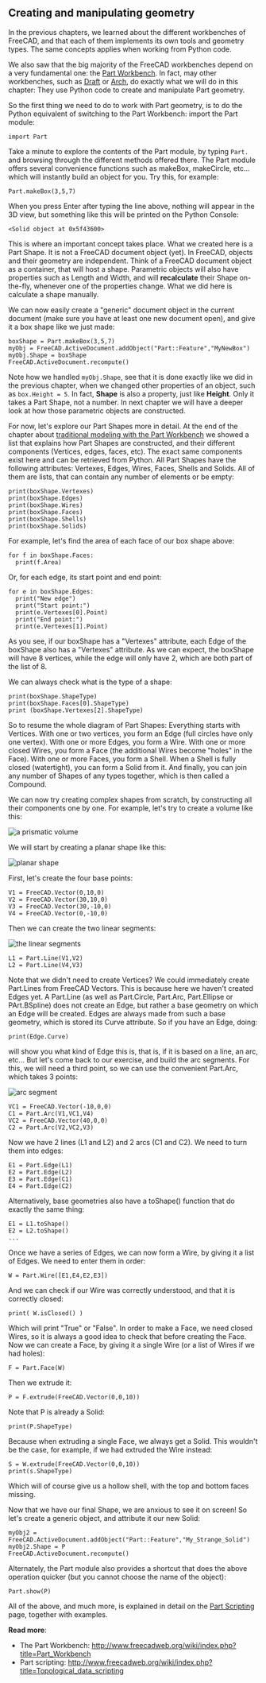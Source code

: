 ## Creating and manipulating geometry

In the previous chapters, we learned about the different workbenches of FreeCAD, and that each of them implements its own tools and geometry types. The same concepts applies when working from Python code.

We also saw that the big majority of the FreeCAD workbenches depend on a very fundamental one: the [Part Workbench](http://www.freecadweb.org/wiki/index.php?title=Part_Workbench). In fact, may other workbenches, such as [Draft](http://www.freecadweb.org/wiki/index.php?title=Draft_Module) or [Arch](http://www.freecadweb.org/wiki/index.php?title=Arch_Module), do exactly what we will do in this chapter: They use Python code to create and manipulate Part geometry.

So the first thing we need to do to work with Part geometry, is to do the Python equivalent of switching to the Part Workbench: import the Part module:

`import Part`

Take a minute to explore the contents of the Part module, by typing `Part.` and browsing through the different methods offered there. The Part module offers several convenience functions such as makeBox, makeCircle, etc... which will instantly build an object for you. Try this, for example:

`Part.makeBox(3,5,7)`

When you press Enter after typing the line above, nothing will appear in the 3D view, but something like this will be printed on the Python Console:

`<Solid object at 0x5f43600>`

This is where an important concept takes place. What we created here is a Part Shape. It is not a FreeCAD document object (yet). In FreeCAD, objects and their geometry are independent. Think of a FreeCAD document object as a container, that will host a shape. Parametric objects will also have properties such as Length and Width, and will **recalculate** their Shape on-the-fly, whenever one of the properties change. What we did here is calculate a shape manually.

We can now easily create a "generic" document object in the current document (make sure you have at least one new document open), and give it a box shape like we just made:

```
boxShape = Part.makeBox(3,5,7)
myObj = FreeCAD.ActiveDocument.addObject("Part::Feature","MyNewBox")
myObj.Shape = boxShape
FreeCAD.ActiveDocument.recompute()
```

Note how we handled `myObj.Shape`, see that it is done exactly like we did in the previous chapter, when we changed other properties of an object, such as `box.Height = 5`. In fact, **Shape** is also a property, just like **Height**. Only it takes a Part Shape, not a number. In next chapter we will have a deeper look at how those parametric objects are constructed.

For now, let's explore our Part Shapes more in detail. At the end of the chapter about [traditional modeling with the Part Workbench](../working_with_freecad/traditional_modeling_the_csg_way.md) we showed a list that explains how Part Shapes are constructed, and their different components (Vertices, edges, faces, etc). The exact same components exist here and can be retrieved from Python. All Part Shapes have the following attributes: Vertexes, Edges, Wires, Faces, Shells and Solids. All of them are lists, that can contain any number of elements or be empty:

```
print(boxShape.Vertexes)
print(boxShape.Edges)
print(boxShape.Wires)
print(boxShape.Faces)
print(boxShape.Shells)
print(boxShape.Solids)
```

For example, let's find the area of each face of our box shape above:

```
for f in boxShape.Faces:
  print(f.Area)
```

Or, for each edge, its start point and end point:

```
for e in boxShape.Edges:
  print("New edge")
  print("Start point:")
  print(e.Vertexes[0].Point)
  print("End point:")
  print(e.Vertexes[1].Point)
```

As you see, if our boxShape has a "Vertexes" attribute, each Edge of the boxShape also has a "Vertexes" attribute. As we can expect, the boxShape will have 8 vertices, while the edge will only have 2, which are both part of the list of 8.

We can always check what is the type of a shape:

```
print(boxShape.ShapeType)
print(boxShape.Faces[0].ShapeType)
print (boxShape.Vertexes[2].ShapeType)
```

So to resume the whole diagram of Part Shapes: Everything starts with Vertices. With one or two vertices, you form an Edge (full circles have only one vertex). With one or more Edges, you form a Wire. With one or more closed Wires, you form a Face (the additional Wires become "holes" in the Face). With one or more Faces, you form a Shell. When a Shell is fully closed (watertight), you can form a Solid from it. And finally, you can join any number of Shapes of any types together, which is then called a Compound.

We can now try creating complex shapes from scratch, by constructing all their components one by one. For example, let's try to create a volume like this:

![a prismatic volume](http://www.freecadweb.org/wiki/images/9/97/Exercise_python_03.jpg)

We will start by creating a planar shape like this:

![planar shape](http://www.freecadweb.org/wiki/images/7/77/Wire.png)

First, let's create the four base points:

```
V1 = FreeCAD.Vector(0,10,0)
V2 = FreeCAD.Vector(30,10,0)
V3 = FreeCAD.Vector(30,-10,0)
V4 = FreeCAD.Vector(0,-10,0)
```

Then we can create the two linear segments:

![the linear segments](http://www.freecadweb.org/wiki/images/5/5b/Line.png)

```
L1 = Part.Line(V1,V2)
L2 = Part.Line(V4,V3)
```

Note that we didn't need to create Vertices? We could immediately create Part.Lines from FreeCAD Vectors. This is because here we haven't created Edges yet. A Part.Line (as well as Part.Circle, Part.Arc, Part.Ellipse or PArt.BSpline) does not create an Edge, but rather a base geometry on which an Edge will be created. Edges are always made from such a base geometry, which is stored its Curve attribute. So if you have an Edge, doing:

`print(Edge.Curve)`

will show you what kind of Edge this is, that is, if it is based on a line, an arc, etc... But let's come back to our exercise, and build the arc segments. For this, we will need a third point, so we can use the convenient Part.Arc, which takes 3 points:

![arc segment](http://www.freecadweb.org/wiki/images/e/ec/Circel.png)

```
VC1 = FreeCAD.Vector(-10,0,0)
C1 = Part.Arc(V1,VC1,V4)
VC2 = FreeCAD.Vector(40,0,0)
C2 = Part.Arc(V2,VC2,V3)
```

Now we have 2 lines (L1 and L2) and 2 arcs (C1 and C2). We need to turn them into edges:

```
E1 = Part.Edge(L1)
E2 = Part.Edge(L2)
E3 = Part.Edge(C1)
E4 = Part.Edge(C2)
```

Alternatively, base geometries also have a toShape() function that do exactly the same thing:

```
E1 = L1.toShape()
E2 = L2.toShape()
...
```

Once we have a series of Edges, we can now form a Wire, by giving it a list of Edges. We need to enter them in order:

`W = Part.Wire([E1,E4,E2,E3])`

And we can check if our Wire was correctly understood, and that it is correctly closed:

`print( W.isClosed() )`

Which will print "True" or "False". In order to make a Face, we need closed Wires, so it is always a good idea to check that before creating the Face. Now we can create a Face, by giving it a single Wire (or a list of Wires if we had holes):

`F = Part.Face(W)`

Then we extrude it:

`P = F.extrude(FreeCAD.Vector(0,0,10))`

Note that P is already a Solid:

`print(P.ShapeType)`

Because when extruding a single Face, we always get a Solid. This wouldn't be the case, for example, if we had extruded the Wire instead:

```
S = W.extrude(FreeCAD.Vector(0,0,10))
print(s.ShapeType)
```

Which will of course give us a hollow shell, with the top and bottom faces missing.

Now that we have our final Shape, we are anxious to see it on screen! So let's create a generic object, and attribute it our new Solid:

```
myObj2 = FreeCAD.ActiveDocument.addObject("Part::Feature","My_Strange_Solid")
myObj2.Shape = P
FreeCAD.ActiveDocument.recompute()
```

Alternately, the Part module also provides a shortcut that does the above operation quicker (but you cannot choose the name of the object):

`Part.show(P)`

All of the above, and much more, is explained in detail on the [Part Scripting](http://www.freecadweb.org/wiki/index.php?title=Topological_data_scripting) page, together with examples.

**Read more**:

* The Part Workbench: http://www.freecadweb.org/wiki/index.php?title=Part_Workbench
* Part scripting: http://www.freecadweb.org/wiki/index.php?title=Topological_data_scripting

